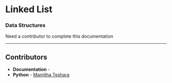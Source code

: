 # Linked List
### Data Structures 

Need a contributor to complete this documentation

------------------------------------------------------
## Contributors
- **Documentation** - 
- **Python** - [Manjitha Teshara](https://github.com/manjitha-teshara)
